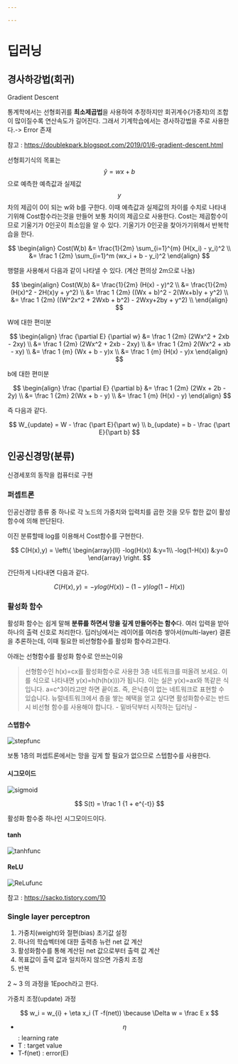 ```yaml
---

---
```


# 딥러닝



## 경사하강법(회귀)

Gradient Descent

통계학에서는 선형회귀를 **최소제곱법**을 사용하여 추정하지만 회귀계수(가중치)의 조합이 많이질수록 연산속도가 길어진다. 그래서 기계학습에서는 경사하강법을 주로 사용한다.-> Error 존재

참고 : https://doublekpark.blogspot.com/2019/01/6-gradient-descent.html



선형회기식의 목표는 $$ \hat y = w x + b $$ 으로 예측한 예측값과 실제값 $$ y $$ 차의 제곱이 0이 되는 w와 b를 구한다. 이때 예측값과 실제값의 차이를 수치로 나타내기위해 Cost함수라는것을 만들어 보통 차이의 제곱으로 사용한다. Cost는 제곱함수이므로 기울기가 0인곳이 최소임을 알 수 있다. 기울기가 0인곳을 찾아가기위해서 반복학습을 한다.


$$
\begin{align}
Cost(W,b) &= \frac{1}{2m} \sum_{i=1}^{m} (H(x_i) - y_i)^2 \\
&= \frac 1 {2m} \sum_{i=1}^m (wx_i + b - y_i)^2
\end{align}
$$

행렬을 사용해서 다음과 같이 나타낼 수 있다. (계산 편의상 2m으로 나눔)

$$
\begin{align}
Cost(W,b) &= \frac{1}{2m} (H(x) - y)^2 \\
&= \frac{1}{2m} (H(x)^2 - 2H(x)y + y^2) \\
&= \frac 1 {2m} ((Wx + b)^2 - 2(Wx+b)y + y^2) \\
&= \frac 1 {2m} ((W^2x^2 + 2Wxb + b^2) - 2Wxy+2by + y^2) \\
\end{align}
$$

W에 대한 편미분

$$
\begin{align}
\frac {\partial E} {\partial w} &= \frac 1 {2m} (2Wx^2 + 2xb - 2xy) \\
&= \frac 1 {2m} (2Wx^2 + 2xb - 2xy) \\
&= \frac 1 {2m} 2(Wx^2 + xb - xy) \\
&= \frac 1 {m} (Wx + b - y)x \\
&= \frac 1 {m} (H(x) - y)x
\end{align}
$$

b에 대한 편미분

$$
\begin{align}
\frac {\partial E} {\partial b} &= \frac 1 {2m} (2Wx + 2b - 2y) \\
&= \frac 1 {2m} 2(Wx + b - y) \\
&= \frac 1 {m} (H(x) - y)
\end{align}
$$

즉 다음과 같다.

$$
W_{update} = W - \frac {\part E}{\part w} \\
b_{update} = b - \frac {\part E}{\part b}
$$



## 인공신경망(분류)

신경세포의 동작을 컴퓨터로 구현

### 퍼셉트론

인공신경망 종류 중 하나로 각 노드의 가중치와 입력치를 곱한 것을 모두 합한 값이 활성함수에 의해 판단된다.

이진 분류할때 log를 이용해서 Cost함수를 구현한다.

$$
C(H(x),y) = \left\{
\begin{array}{ll}
 -log(H(x)) &:y=1\\
 -log(1-H(x)) &:y=0
\end{array}
\right.
$$

간단하게 나타내면 다음과 같다.

$$
C(H(x),y) = -y log(H(x)) - (1-y)log(1-H(x))
$$



### 활성화 함수

활성화 함수는 쉽게 말해 **분류를 하면서 망을 깊게 만들어주는 함수**다. 여러 입력을 받아 하나의 출력 신호로 처리한다. 딥러닝에서는 레이어를 여러층 쌓아서(multi-layer) 결론을 추론하는데, 이때 필요한 비선형함수를 활성화 함수라고한다.

아래는 선형함수를 활성화 함수로 안쓰는이유

> 선형함수인 h(x)=cx를 활성화함수로 사용한 3층 네트워크를 떠올려 보세요. 이를 식으로 나타내면 y(x)=h(h(h(x)))가 됩니다. 이는 실은 y(x)=ax와 똑같은 식입니다. a=c^3이라고만 하면 끝이죠. 즉, 은닉층이 없는 네트워크로 표현할 수 있습니다. 뉴럴네트워크에서 층을 쌓는 혜택을 얻고 싶다면 활성화함수로는 반드시 비선형 함수를 사용해야 합니다. - 밑바닥부터 시작하는 딥러닝 -

#### 스텝함수

![stepfunc](/assets/img/stepfunc.png)

보통 1층의 퍼셉트론에서는 망을 깊게 할 필요가 없으므로 스텝함수를 사용한다.

#### 시그모이드

![sigmoid](\assets\img\sigmoid.png)

$$
S(t) = \frac 1 {1 + e^{-t}}
$$

활성화 함수중 하나인 시그모이드이다.

#### tanh

![tanhfunc](/assets/img/tanhfunc.png)

#### ReLU

![ReLufunc](/assets/img/ReLufunc.png)

참고 : https://sacko.tistory.com/10





### Single layer perceptron

1. 가중치(weight)와 절편(bias) 초기값 설정
2. 하나의 학습벡터에 대한 출력층 뉴런 net 값 계산
3. 활성화함수를 통해 계산된 net 값으로부터 출력 값 계산
4. 목표값이 출력 값과 일치하지 않으면 가중치 조정
5. 반복

2 ~ 3 의 과정을 1Epoch라고 한다.



가중치 조정(update) 과정

$$ w_i = w_{i} + \eta x_i (T -f(net)) \because \Delta w = \frac E x $$

- $$ \eta $$ : learning rate
- T : target value
- T-f(net) : error(E)

